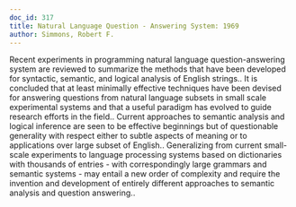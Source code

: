 ```yaml
---
doc_id: 317
title: Natural Language Question - Answering System: 1969
author: Simmons, Robert F.
---
```


Recent experiments in programming natural language question-answering system
are reviewed to summarize the methods that have been developed for syntactic, 
semantic, and logical analysis of English strings.. It is concluded that at
least minimally effective  techniques have been devised for answering questions
from natural language subsets in small scale experimental systems and that a 
useful paradigm has evolved to guide research efforts in the field.. Current 
approaches to semantic analysis and logical inference are seen to be effective 
beginnings but of questionable generality with respect either to subtle aspects
of meaning or to applications over large subset of English.. Generalizing from
current small-scale experiments to language processing systems based on 
dictionaries with thousands of entries - with correspondingly large grammars 
and semantic systems - may entail a new order of complexity and require the 
invention and development of entirely different approaches to semantic analysis 
and question answering..